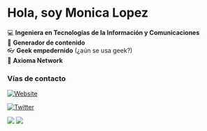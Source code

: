 
# Hola, soy Monica Lopez

:computer: **Ingeniera en Tecnologías de la Información y Comunicaciones**  
:pencil: **Generador de contenido**  
:eyeglasses: **Geek empedernido** (¿aún se usa geek?)  
:briefcase: **Axioma Network**


### Vías de contacto

[![Website](https://img.shields.io/website?down_message=online&label=Axioma%20Network&logo=http%3A%2F%2Faxioma.network%2Fwp-content%2Fuploads%2F2020%2F08%2FIsotipo.png&style=for-the-badge&up_color=green&url=http%3A%2F%2Faxioma.network)][website]

[![Twitter](https://img.shields.io/twitter/follow/mlopezglz?style=for-the-badge)][twitter]


[<img src="https://img.icons8.com/color/48/000000/facebook-new.png"/>][facebook]
[<img src="https://img.icons8.com/color/48/000000/linkedin-circled.png"/>][linkedin]


[website]: http://axioma.network/
[twitter]: https://twitter.com/mlopezglz
[youtube]: https://www.youtube.com/c/AminEspinoza
[linkedin]: https://www.linkedin.com/in/amin-espinoza-71b24661/
[instagram]: https://www.instagram.com/aminespinoza10/
[facebook]: https://www.facebook.com/aminespinoza
